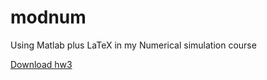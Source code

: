 # modnum
Using Matlab plus LaTeX
in my Numerical simulation course

[Download hw3](https://github.com/pedraza-espitia/salvador/blob/master/Reportes/modnum_t3.pdf)
